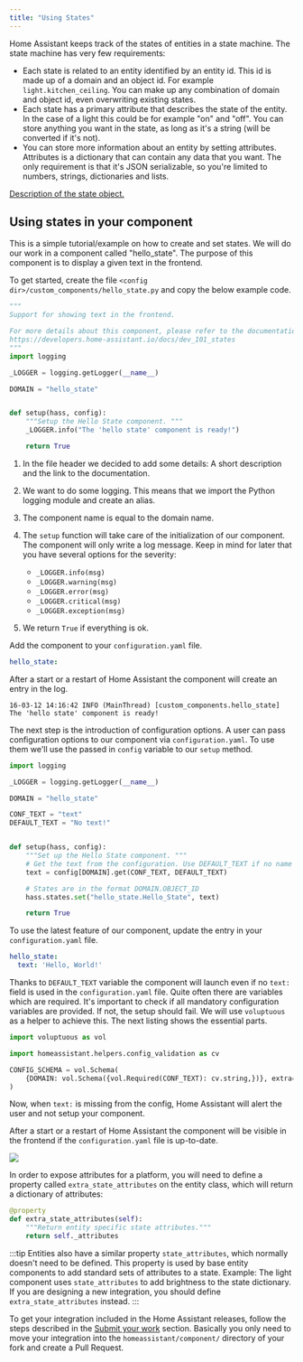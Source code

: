 ```yaml
---
title: "Using States"
---
```


Home Assistant keeps track of the states of entities in a state machine. The state machine has very few requirements:

- Each state is related to an entity identified by an entity id. This id is made up of a domain and an object id. For example `light.kitchen_ceiling`. You can make up any combination of domain and object id, even overwriting existing states.
- Each state has a primary attribute that describes the state of the entity. In the case of a light this could be for example "on" and "off". You can store anything you want in the state, as long as it's a string (will be converted if it's not).
- You can store more information about an entity by setting attributes. Attributes is a dictionary that can contain any data that you want. The only requirement is that it's JSON serializable, so you're limited to numbers, strings, dictionaries and lists.

[Description of the state object.](https://www.home-assistant.io/docs/configuration/state_object/)

## Using states in your component

This is a simple tutorial/example on how to create and set states. We will do our work in a component called "hello_state". The purpose of this component is to display a given text in the frontend.

To get started, create the file `<config dir>/custom_components/hello_state.py` and copy the below example code.

```python
"""
Support for showing text in the frontend.

For more details about this component, please refer to the documentation at
https://developers.home-assistant.io/docs/dev_101_states
"""
import logging

_LOGGER = logging.getLogger(__name__)

DOMAIN = "hello_state"


def setup(hass, config):
    """Setup the Hello State component. """
    _LOGGER.info("The 'hello state' component is ready!")

    return True
```

1. In the file header we decided to add some details: A short description and the link to the documentation.
2. We want to do some logging. This means that we import the Python logging module and create an alias.
3. The component name is equal to the domain name.
4. The `setup` function will take care of the initialization of our component.
   The component will only write a log message. Keep in mind for later that you have several options for the severity:

   - `_LOGGER.info(msg)`
   - `_LOGGER.warning(msg)`
   - `_LOGGER.error(msg)`
   - `_LOGGER.critical(msg)`
   - `_LOGGER.exception(msg)`

5. We return `True` if everything is ok.

Add the component to your `configuration.yaml` file.

```yaml
hello_state:
```

After a start or a restart of Home Assistant the component will create an entry in the log.

```log
16-03-12 14:16:42 INFO (MainThread) [custom_components.hello_state] The 'hello state' component is ready!
```

The next step is the introduction of configuration options. A user can pass configuration options to our component via `configuration.yaml`. To use them we'll use the passed in `config` variable to our `setup` method.

```python
import logging

_LOGGER = logging.getLogger(__name__)

DOMAIN = "hello_state"

CONF_TEXT = "text"
DEFAULT_TEXT = "No text!"


def setup(hass, config):
    """Set up the Hello State component. """
    # Get the text from the configuration. Use DEFAULT_TEXT if no name is provided.
    text = config[DOMAIN].get(CONF_TEXT, DEFAULT_TEXT)

    # States are in the format DOMAIN.OBJECT_ID
    hass.states.set("hello_state.Hello_State", text)

    return True
```

To use the latest feature of our component, update the entry in your `configuration.yaml` file.

```yaml
hello_state:
  text: 'Hello, World!'
```

Thanks to `DEFAULT_TEXT` variable the component will launch even if no `text:` field is used in the `configuration.yaml` file. Quite often there are variables which are required. It's important to check if all mandatory configuration variables are provided. If not, the setup should fail. We will use `voluptuous` as a helper to achieve this. The next listing shows the essential parts.

```python
import voluptuous as vol

import homeassistant.helpers.config_validation as cv

CONFIG_SCHEMA = vol.Schema(
    {DOMAIN: vol.Schema({vol.Required(CONF_TEXT): cv.string,})}, extra=vol.ALLOW_EXTRA
)
```

Now, when `text:` is missing from the config, Home Assistant will alert the user and not setup your component.

After a start or a restart of Home Assistant the component will be visible in the frontend if the `configuration.yaml` file is up-to-date.

<p class='img'>
<img src='/img/en/development/create-component01.png' />
</p>

In order to expose attributes for a platform, you will need to define a property called `extra_state_attributes` on the entity class, which will return a dictionary of attributes:

```python
@property
def extra_state_attributes(self):
    """Return entity specific state attributes."""
    return self._attributes
```

:::tip
Entities also have a similar property `state_attributes`, which normally doesn't need to be defined. This property is used by base entity components to add standard sets of attributes to a state. Example: The light component uses `state_attributes` to add brightness to the state dictionary. If you are designing a new integration, you should define `extra_state_attributes` instead.
:::

To get your integration included in the Home Assistant releases, follow the steps described in the [Submit your work](development_submitting.md) section. Basically you only need to move your integration into the `homeassistant/component/` directory of your fork and create a Pull Request.
